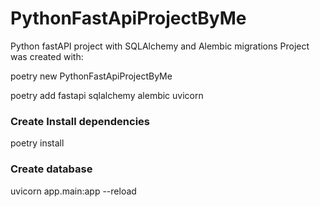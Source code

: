 # PythonFastApiProjectByMe
Python fastAPI project with SQLAlchemy and Alembic migrations
Project was created with:

poetry new PythonFastApiProjectByMe

poetry add fastapi sqlalchemy alembic uvicorn

### Create Install dependencies
poetry install

### Create database
uvicorn app.main:app --reload
